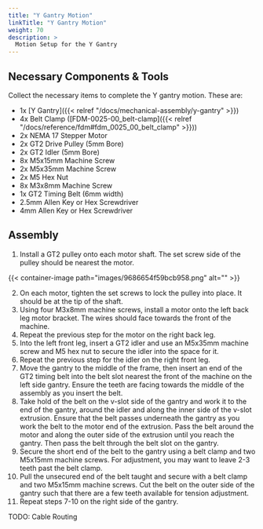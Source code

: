 ```yaml
---
title: "Y Gantry Motion"
linkTitle: "Y Gantry Motion"
weight: 70
description: >
  Motion Setup for the Y Gantry
---
```


## Necessary Components & Tools

Collect the necessary items to complete the Y gantry motion. These are:

* 1x [Y Gantry]({{< relref "/docs/mechanical-assembly/y-gantry" >}})
* 4x Belt Clamp ([FDM-0025-00_belt-clamp]({{< relref "/docs/reference/fdm#fdm_0025_00_belt_clamp" >}}))
* 2x NEMA 17 Stepper Motor
* 2x GT2 Drive Pulley (5mm Bore)
* 2x GT2 Idler (5mm Bore)
* 8x M5x15mm Machine Screw
* 2x M5x35mm Machine Screw
* 2x M5 Hex Nut
* 8x M3x8mm Machine Screw
* 1x GT2 Timing Belt (6mm width)
* 2.5mm Allen Key or Hex Screwdriver
* 4mm Allen Key or Hex Screwdriver

## Assembly

1. Install a GT2 pulley onto each motor shaft. The set screw side of the pulley should be nearest the motor.

{{< container-image path="images/9686654f59bcb958.png" alt="" >}}

2. On each motor, tighten the set screws to lock the pulley into place. It should be at the tip of the shaft.
3. Using four M3x8mm machine screws, install a motor onto the left back leg motor bracket. The wires should face towards the front of the machine.
4. Repeat the previous step for the motor on the right back leg.
5. Into the left front leg, insert a GT2 idler and use an M5x35mm machine screw and M5 hex nut to secure the idler into the space for it.
6. Repeat the previous step for the idler on the right front leg.
7. Move the gantry to the middle of the frame, then insert an end of the GT2 timing belt into the belt slot nearest the front of the machine on the left side gantry. Ensure the teeth are facing towards the middle of the assembly as you insert the belt.
8. Take hold of the belt on the v-slot side of the gantry and work it to the end of the gantry, around the idler and along the inner side of the v-slot extrusion. Ensure that the belt passes underneath the gantry as you work the belt to the motor end of the extrusion. Pass the belt around the motor and along the outer side of the extrusion until you reach the gantry. Then pass the belt through the belt slot on the gantry.
9. Secure the short end of the belt to the gantry using a belt clamp and two M5x15mm machine screws. For adjustment, you may want to leave 2-3 teeth past the belt clamp.
10. Pull the unsecured end of the belt taught and secure with a belt clamp and two M5x15mm machine screws. Cut the belt on the outer side of the gantry such that there are a few teeth available for tension adjustment.
11. Repeat steps 7-10 on the right side of the gantry.

TODO: Cable Routing

